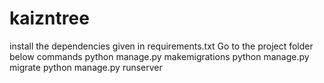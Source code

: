 # kaizntree
install the dependencies given in requirements.txt
Go to the project folder below commands
python manage.py makemigrations
python manage.py migrate
python manage.py runserver
